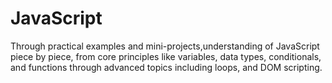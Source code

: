 # JavaScript

Through practical examples and mini-projects,understanding of JavaScript piece by piece, from core principles like variables, data types, conditionals, and functions through advanced topics including loops, and DOM scripting.
